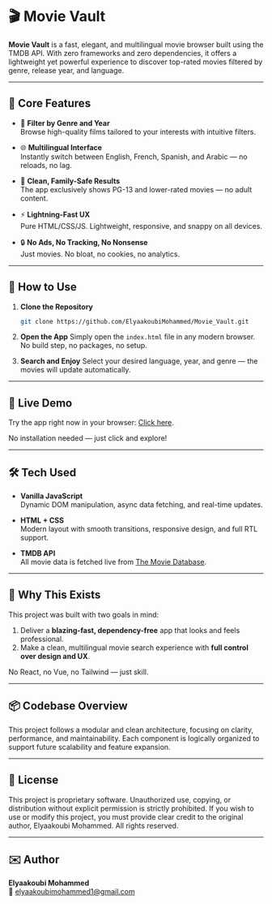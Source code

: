 # 🎬 Movie Vault

**Movie Vault** is a fast, elegant, and multilingual movie browser built using the TMDB API. With zero frameworks and zero dependencies, it offers a lightweight yet powerful experience to discover top-rated movies filtered by genre, release year, and language.

---

## 🌟 Core Features

- 🎯 **Filter by Genre and Year**  
  Browse high-quality films tailored to your interests with intuitive filters.

- 🌐 **Multilingual Interface**  
  Instantly switch between English, French, Spanish, and Arabic — no reloads, no lag.

- 🧼 **Clean, Family-Safe Results**  
  The app exclusively shows PG-13 and lower-rated movies — no adult content.

- ⚡ **Lightning-Fast UX**  
  Pure HTML/CSS/JS. Lightweight, responsive, and snappy on all devices.

- 🔒 **No Ads, No Tracking, No Nonsense**  
  Just movies. No bloat, no cookies, no analytics.

---

## 🔧 How to Use

1. **Clone the Repository**
   ```bash
   git clone https://github.com/ElyaakoubiMohammed/Movie_Vault.git
   ```

2. **Open the App**
   Simply open the `index.html` file in any modern browser.  
   No build step, no packages, no setup.

3. **Search and Enjoy**
   Select your desired language, year, and genre — the movies will update automatically.


---

## 🚀 Live Demo

Try the app right now in your browser: [Click here](https://spiffy-sunflower-17637f.netlify.app/).

No installation needed — just click and explore!

---

## 🛠 Tech Used

- **Vanilla JavaScript**  
  Dynamic DOM manipulation, async data fetching, and real-time updates.

- **HTML + CSS**  
  Modern layout with smooth transitions, responsive design, and full RTL support.

- **TMDB API**  
  All movie data is fetched live from [The Movie Database](https://www.themoviedb.org/).

---

## 🧠 Why This Exists

This project was built with two goals in mind:

1. Deliver a **blazing-fast, dependency-free** app that looks and feels professional.
2. Make a clean, multilingual movie search experience with **full control over design and UX**.

No React, no Vue, no Tailwind — just skill.

---

## 📦 Codebase Overview

This project follows a modular and clean architecture, focusing on clarity, performance, and maintainability. Each component is logically organized to support future scalability and feature expansion.


---

## 📃 License

This project is proprietary software. Unauthorized use, copying, or distribution without explicit permission is strictly prohibited. If you wish to use or modify this project, you must provide clear credit to the original author, Elyaakoubi Mohammed. All rights reserved.

---

## ✉️ Author

**Elyaakoubi Mohammed**  
📧 elyaakoubimohammed1@gmail.com
